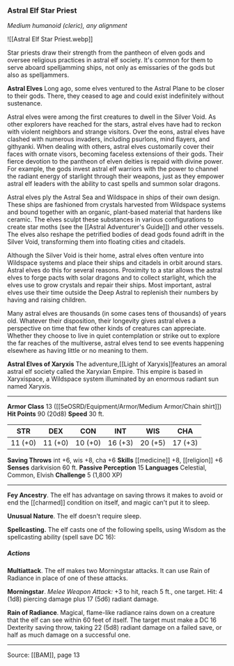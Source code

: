 ### Astral Elf Star Priest
_Medium humanoid (cleric), any alignment_

![[Astral Elf Star Priest.webp]]

Star priests draw their strength from the pantheon of elven gods and oversee religious practices in astral elf society. It's common for them to serve aboard spelljamming ships, not only as emissaries of the gods but also as spelljammers.


**Astral Elves** Long ago, some elves ventured to the Astral Plane to be closer to their gods. There, they ceased to age and could exist indefinitely without sustenance.

Astral elves were among the first creatures to dwell in the Silver Void. As other explorers have reached for the stars, astral elves have had to reckon with violent neighbors and strange visitors. Over the eons, astral elves have clashed with numerous invaders, including psurlons, mind flayers, and githyanki. When dealing with others, astral elves customarily cover their faces with ornate visors, becoming faceless extensions of their gods. Their fierce devotion to the pantheon of elven deities is repaid with divine power. For example, the gods invest astral elf warriors with the power to channel the radiant energy of starlight through their weapons, just as they empower astral elf leaders with the ability to cast spells and summon solar dragons.

Astral elves ply the Astral Sea and Wildspace in ships of their own design. These ships are fashioned from crystals harvested from Wildspace systems and bound together with an organic, plant-based material that hardens like ceramic. The elves sculpt these substances in various configurations to create star moths (see the [[Astral Adventurer's Guide]]) and other vessels. The elves also reshape the petrified bodies of dead gods found adrift in the Silver Void, transforming them into floating cities and citadels.

Although the Silver Void is their home, astral elves often venture into Wildspace systems and place their ships and citadels in orbit around stars. Astral elves do this for several reasons. Proximity to a star allows the astral elves to forge pacts with solar dragons and to collect starlight, which the elves use to grow crystals and repair their ships. Most important, astral elves use their time outside the Deep Astral to replenish their numbers by having and raising children.

Many astral elves are thousands (in some cases tens of thousands) of years old. Whatever their disposition, their longevity gives astral elves a perspective on time that few other kinds of creatures can appreciate. Whether they choose to live in quiet contemplation or strike out to explore the far reaches of the multiverse, astral elves tend to see events happening elsewhere as having little or no meaning to them.

**Astral Elves of Xaryxis** The adventure,[[Light of Xaryxis]]features an amoral astral elf society called the Xaryxian Empire. This empire is based in Xaryxispace, a Wildspace system illuminated by an enormous radiant sun named Xaryxis.






---

**Armor Class** 13 ([[5eOSRD/Equipment/Armor/Medium Armor/Chain shirt]])
**Hit Points** 90 (20d8)
**Speed** 30 ft.

| STR     | DEX     | CON     | INT     | WIS     | CHA     |
|---------|---------|---------|---------|---------|---------|
| 11 (+0) | 11 (+0) | 10 (+0) | 16 (+3) | 20 (+5) | 17 (+3) |

**Saving Throws** int +6, wis +8, cha +6
**Skills** [[medicine]] +8, [[religion]] +6
**Senses** darkvision 60 ft.
**Passive Perception** 15
**Languages** Celestial, Common, Elvish
**Challenge** 5 (1,800 XP)

---

**Fey Ancestry**. The elf has advantage on saving throws it makes to avoid or end the [[charmed]] condition on itself, and magic can't put it to sleep.

**Unusual Nature**. The elf doesn't require sleep.

**Spellcasting.** The elf casts one of the following spells, using Wisdom as the spellcasting ability (spell save DC 16):

##### Actions
**Multiattack**. The elf makes two Morningstar attacks. It can use Rain of Radiance in place of one of these attacks.

**Morningstar**. _Melee Weapon Attack:_ +3 to hit, reach 5 ft., one target. Hit: 4 (1d8) piercing damage plus 17 (5d6) radiant damage.

**Rain of Radiance**. Magical, flame-like radiance rains down on a creature that the elf can see within 60 feet of itself. The target must make a DC 16 Dexterity saving throw, taking 22 (5d8) radiant damage on a failed save, or half as much damage on a successful one.


---

Source: [[BAM]], page 13